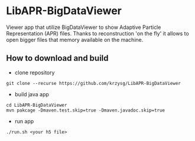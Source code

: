 # LibAPR-BigDataViewer

Viewer app that utilize BigDataViewer to show Adaptive Particle Representation (APR) files. Thanks to reconstruction 'on the fly' it allows to open bigger files that memory available on the machine.

## How to download and build
* clone repository
```
git clone --recurse https://github.com/krzysg/LibAPR-BigDataViewer
```
* build java app
```
cd LibAPR-BigDataViewer
mvn pakcage -Dmaven.test.skip=true -Dmaven.javadoc.skip=true
```
* run app
```
./run.sh <your h5 file>
```
